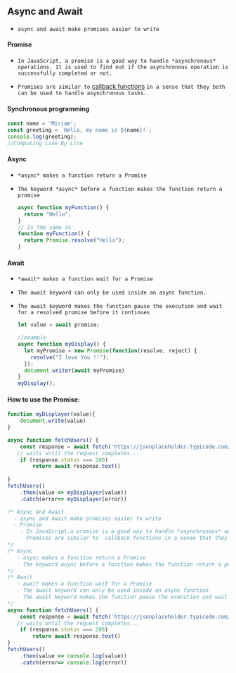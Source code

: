 ## Async and Await

- `async and await make promises easier to write`






#### Promise

- `In JavaScript, a promise is a good way to handle *asynchronous* operations. It is used to find out if the asynchronous operation is successfully completed or not.`

- `Promises are similar to` [callback functions](https://www.programiz.com/javascript/callback) `in a sense that they both can be used to handle asynchronous tasks.`

  



#### Synchronous programming

```js
const name = 'Miriam';
const greeting = `Hello, my name is ${name}!`;
console.log(greeting);
//Computing Line By Line
```





#### Async

- `*async* makes a function return a Promise`

- `The keyword *async* before a function makes the function return a promise`

  ```js
  async function myFunction() {
    return "Hello";
  }
  // Is the same as
  function myFunction() {
    return Promise.resolve("Hello");
  }
  ```

  



#### Await

- `*await* makes a function wait for a Promise`

- `The await keyword can only be used inside an async function.`

- `The await keyword makes the function pause the execution and wait for a resolved promise before it continues`

  ```js
  let value = await promise;
  
  //example
  async function myDisplay() {
    let myPromise = new Promise(function(resolve, reject) {
      resolve("I love You !!");
    });
    document.writer(await myPromise)
  }
  myDisplay();
  ```
  






#### How to use the Promise:

```js
function myDisplayer(value){
    document.write(value)
}

async function fetchUsers() {
    const response = await fetch('https://jsonplaceholder.typicode.com/users');
   // waits until the request completes...
    if (response.status === 200) 
        return await response.text()
    
}
fetchUsers()
    .then(value => myDisplayer(value))
	.catch(error=> myDisplayer(error))
```





```js
/* Async and Await
  - async and await make promises easier to write
  - Promise
  	- In JavaScript,a promise is a good way to handle *asynchronous* operations. It is used to find out if       the asynchronous operation is successfully completed or not.
  	- Promises are similar to` callback functions in a sense that they both can be used to handle               *asynchronous tasks*.
*/
/* Async
   - async makes a function return a Promise
   - The keyword async before a function makes the function return a promise`
*/ 
/* Await
   - await makes a function wait for a Promise
   - The await keyword can only be used inside an async function
   - The await keyword makes the function pause the execution and wait for a resolved promise before it c      ontinues
*/  
async function fetchUsers() {
    const response = await fetch('https://jsonplaceholder.typicode.com/users');
   // waits until the request completes...
    if (response.status === 200) 
        return await response.text()
}
fetchUsers()
    .then(value => console.log(value))
	.catch(error=> console.log(error))
```

